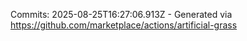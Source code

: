 Commits: 2025-08-25T16:27:06.913Z - Generated via https://github.com/marketplace/actions/artificial-grass
<br>
